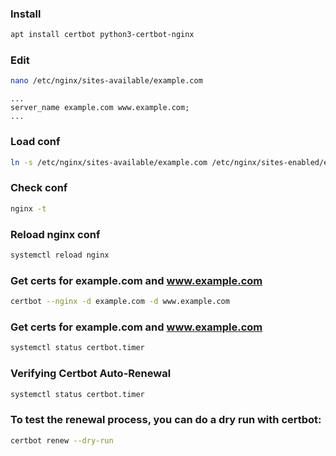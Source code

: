 ### Install
```sh
apt install certbot python3-certbot-nginx
```

### Edit
```sh
nano /etc/nginx/sites-available/example.com
```

```
...
server_name example.com www.example.com;
...
```

### Load conf
```sh
ln -s /etc/nginx/sites-available/example.com /etc/nginx/sites-enabled/example.com
```

### Check conf
```sh
nginx -t
```

### Reload nginx conf
```sh
systemctl reload nginx
```

### Get certs for example.com and www.example.com
```sh
certbot --nginx -d example.com -d www.example.com
```

### Get certs for example.com and www.example.com
```sh
systemctl status certbot.timer
```

### Verifying Certbot Auto-Renewal
```sh
systemctl status certbot.timer
```

### To test the renewal process, you can do a dry run with certbot:
```sh
certbot renew --dry-run
```
